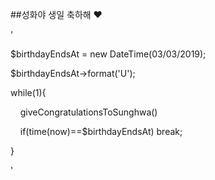 ##성화야 생일 축하해 ♥

'

$birthdayEndsAt = new DateTime(03/03/2019);

$birthdayEndsAt->format('U');

while(1){

    giveCongratulationsToSunghwa()

    if(time(now)==$birthdayEndsAt) break;

}

'